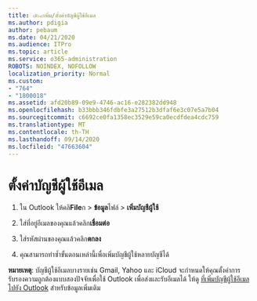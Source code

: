 ```yaml
---
title: ๗๖๔เพิ่ม/ตั้งค่าบัญชีผู้ใช้อีเมล
ms.author: pdigia
author: pebaum
ms.date: 04/21/2020
ms.audience: ITPro
ms.topic: article
ms.service: o365-administration
ROBOTS: NOINDEX, NOFOLLOW
localization_priority: Normal
ms.custom:
- "764"
- "1800018"
ms.assetid: afd20b89-09e9-4746-ac16-e282382dd948
ms.openlocfilehash: b33bbb346fdbfe3a27512b3dfaf6e3c07e5a7b04
ms.sourcegitcommit: c6692ce0fa1358ec3529e59ca0ecdfdea4cdc759
ms.translationtype: MT
ms.contentlocale: th-TH
ms.lasthandoff: 09/14/2020
ms.locfileid: "47663604"
---
```

# <a name="set-up-email-accounts"></a>ตั้งค่าบัญชีผู้ใช้อีเมล

1. ใน Outlook ให้คลิ**File**ก  >  **ข้อมูล**ไฟล์  >  **เพิ่มบัญชีผู้ใช้**

2. ใส่ที่อยู่อีเมลของคุณแล้วคลิก**เชื่อมต่อ**

3. ใส่รหัสผ่านของคุณแล้วคลิก**ตกลง**

4. คุณสามารถทำซ้ำขั้นตอนเหล่านี้เพื่อเพิ่มบัญชีผู้ใช้หลายบัญชีได้

**หมายเหตุ**: บัญชีผู้ใช้อีเมลบางรายเช่น Gmail, Yahoo และ iCloud จะกำหนดให้คุณตั้งค่าการรับรองความถูกต้องแบบสองปัจจัยเพื่อใช้ Outlook เพื่อส่งและรับอีเมลได้ ให้ดู [ที่เพิ่มบัญชีผู้ใช้อีเมลไปยัง Outlook](https://support.office.com/article/6e27792a-9267-4aa4-8bb6-c84ef146101b.aspx) สำหรับข้อมูลเพิ่มเติม
  